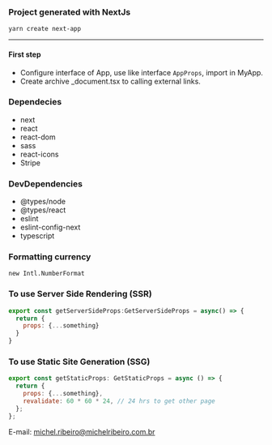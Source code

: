 ### Project generated with NextJs

```
yarn create next-app
```

---
#### First step
- Configure interface of App, use like interface `AppProps`, import in MyApp.
- Create archive _document.tsx to calling external links.
### Dependecies
- next
- react
- react-dom
- sass
- react-icons
- Stripe


### DevDependencies

- @types/node
- @types/react
- eslint
- eslint-config-next
- typescript

### Formatting currency

```
new Intl.NumberFormat
```

### To use Server Side Rendering (SSR)

```javascript
export const getServerSideProps:GetServerSideProps = async() => {
  return {
    props: {...something}
  }
}
```

### To use Static Site Generation (SSG)

```javascript
export const getStaticProps: GetStaticProps = async () => {
  return {
    props: {...something},
    revalidate: 60 * 60 * 24, // 24 hrs to get other page
  };
};
```


E-mail: [michel.ribeiro@michelribeiro.com.br](mailto:michel.ribeiro@michelribeiro.com.br)